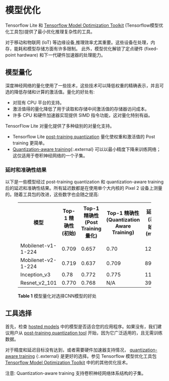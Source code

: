 # 模型优化

Tensorflow Lite 和 [Tensorflow Model Optimization Toolkit](https://www.tensorflow.org/model_optimization) (Tensorflow模型优化工具包)提供了最小优化推理复杂性的工具。

对于移动和物联网 (IoT) 等边缘设备,推理效率尤其重要。这些设备在处理，内存，能耗和模型存储方面有许多限制。
此外，模型优化解锁了定点硬件 (fixed-point hardware) 和下一代硬件加速器的处理能力。

## 模型量化

深度神经网络的量化使用了一些技术，这些技术可以降低权重的精确表示，并且可选的降低存储和计算的激活值。量化的好处有:

* 对现有 CPU 平台的支持。
* 激活值得的量化降低了用于读取和存储中间激活值的存储器访问成本。
* 许多 CPU 和硬件加速器实现提供 SIMD 指令功能，这对量化特别有益。

TensorFlow Lite 对量化提供了多种级别的对量化支持。

* Tensorflow Lite [post-training quantization](post_training_quantization.md) 量化使权重和激活值的 Post training 更简单。
* [Quantization-aware training](https://github.com/tensorflow/tensorflow/tree/r1.13/tensorflow/contrib/quantize){:.external} 可以以最小精度下降来训练网络；这仅适用于卷积神经网络的一个子集。

### 延时和准确性结果

以下是一些模型经过 post-training quantization 和 quantization-aware training 后的延迟和准确性结果。所有延迟数都是在使用单个大内核的 Pixel 2 设备上测量的。随着工具包的改进，这些数字也会随之提高:

<figure>
  <table>
    <tr>
      <th>模型</th>
      <th>Top-1 精确性(初始) </th> 
      <th>Top-1 精确性(Post Training量化) </th>
      <th>Top-1 精确性 (Quantization Aware Training) </th>
      <th>延迟 (初始) (ms) </th> 
      <th>延迟 (Post Training量化) (ms) </th>
      <th>延迟 (Quantization Aware) (ms) </th>
      <th> 大小 (初始) (MB)</th>
      <th> 大小 (优化后) (MB)</th>
    </tr> <tr><td>Mobilenet-v1-1-224</td><td>0.709</td><td>0.657</td><td>0.70</td>
      <td>124</td><td>112</td><td>64</td><td>16.9</td><td>4.3</td></tr>
    <tr><td>Mobilenet-v2-1-224</td><td>0.719</td><td>0.637</td><td>0.709</td>
      <td>89</td><td>98</td><td>54</td><td>14</td><td>3.6</td></tr>
   <tr><td>Inception_v3</td><td>0.78</td><td>0.772</td><td>0.775</td>
      <td>1130</td><td>845</td><td>543</td><td>95.7</td><td>23.9</td></tr>
   <tr><td>Resnet_v2_101</td><td>0.770</td><td>0.768</td><td>N/A</td>
      <td>3973</td><td>2868</td><td>N/A</td><td>178.3</td><td>44.9</td></tr>
 </table>
  <figcaption>
    <b>Table 1</b> 模型量化对选择CNN模型的好处
  </figcaption>
</figure>

## 工具选择

首先，检查 [hosted models](../guide/hosted_models.md) 中的模型是否适合您的应用程序。如果没有，我们建议用户从 [post-training quantization tool](post_training_quantization.md) 开始，因为它广泛适用的，且无需训练数据。

对于精度和延迟目标没有达到，或者需要硬件加速器支持情况， [quantization-aware training](https://github.com/tensorflow/tensorflow/tree/r1.13/tensorflow/contrib/quantize) {:.external} 是更好的选择。参见 Tensorflow 模型优化工具包[Tensorflow Model Optimization Toolkit](https://www.tensorflow.org/model_optimization) 中的的其他优化技术。

注意: Quantization-aware training 支持卷积神经网络体系结构的子集。
